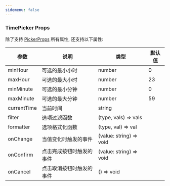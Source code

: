 ```yaml
---
sidemenu: false
---
```


### TimePicker Props

除了支持 [PickerProps](picker#picker) 所有属性, 还支持以下属性:

| 参数	|说明	|类型	|默认值
| --- | --- | --- | ---
| minHour | 可选的最小小时 | number | 0
| maxHour | 可选的最大小时 | number | 23
| minMinute | 可选的最小分钟 | number | 0
| maxMinute | 可选的最大分钟 | number | 59
| currentTime | 当前时间 | string |
| filter | 选项过滤函数	 | (type, vals) => vals	 |
| formatter | 选项格式化函数	 | (type, val) => val |
| onChange | 当值变化时触发的事件 | (value: string) => void |
| onConfirm | 点击完成按钮时触发的事件 | (value: string) => void |
| onCancel | 点击取消按钮时触发的事件 | () => void |

